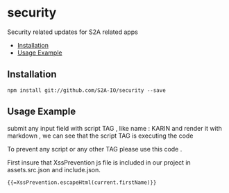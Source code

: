 # security
Security related updates for S2A related apps

- [Installation](#installation)
- [Usage Example](#usage-example)

## Installation
  ```
npm install git://github.com/S2A-IO/security --save
  ```
## Usage Example
submit any input field with script TAG , like name : KARIN <script>alert('hello');</script>  and render it with markdown , we can see that the script TAG is executing the code

To prevent any script or any other TAG please use this code .

First insure that XssPrevention js file is included in our project in assets.src.json  and include.json.
  ```
{{=XssPrevention.escapeHtml(current.firstName)}}
  ```

